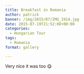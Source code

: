 ```yaml
---
title: Breakfast in Romania
author: patrick
banner: /img/2015/07/IMG_1914.jpg
date: 2015-07-19T21:52:08+00:00
categories:
  - Hungarian Tour
tags:
  - Romania
format: gallery

---
```

Very nice it was too 😋